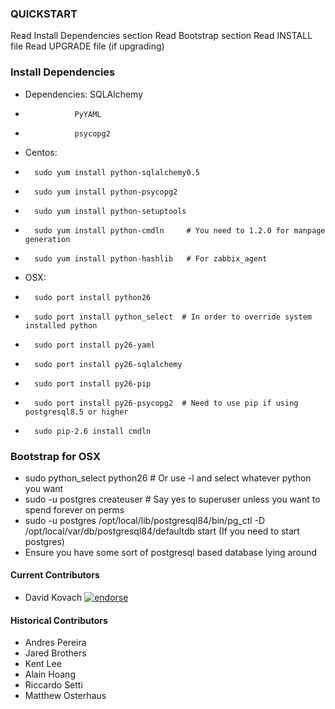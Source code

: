 ### QUICKSTART

Read Install Dependencies section
Read Bootstrap section
Read INSTALL file
Read UPGRADE file (if upgrading)

### Install Dependencies
  * Dependencies:  SQLAlchemy
  *                PyYAML
  *                psycopg2
  * Centos:
  *       sudo yum install python-sqlalchemy0.5
  *       sudo yum install python-psycopg2
  *       sudo yum install python-setuptools
  *       sudo yum install python-cmdln     # You need to 1.2.0 for manpage generation
  *       sudo yum install python-hashlib   # For zabbix_agent

  * OSX:
  *       sudo port install python26
  *       sudo port install python_select  # In order to override system installed python
  *       sudo port install py26-yaml
  *       sudo port install py26-sqlalchemy
  *       sudo port install py26-pip
  *       sudo port install py26-psycopg2  # Need to use pip if using postgresql8.5 or higher
  *       sudo pip-2.6 install cmdln

### Bootstrap for OSX

* sudo python_select python26    # Or use -l and select whatever python you want
* sudo -u postgres createuser <your user id>   # Say yes to superuser unless you want to spend forever on perms
* sudo -u postgres /opt/local/lib/postgresql84/bin/pg_ctl -D /opt/local/var/db/postgresql84/defaultdb start (If you need to start postgres)
* Ensure you have some sort of postgresql based database lying around

#### Current Contributors
* David Kovach [![endorse](http://api.coderwall.com/downneck/endorsecount.png)](http://coderwall.com/downneck)

#### Historical Contributors
* Andres Pereira
* Jared Brothers
* Kent Lee
* Alain Hoang
* Riccardo Setti
* Matthew Osterhaus
